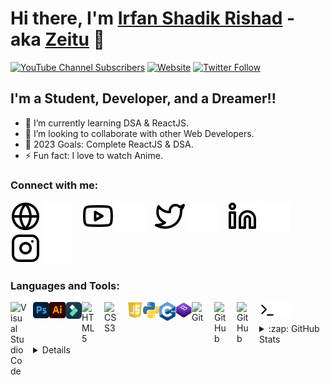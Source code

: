 # Hi there, I'm [Irfan Shadik Rishad](https://www.youtube.com/@irfanshadikrishad) - aka [Zeitu][youtube] 👋 

[![YouTube Channel Subscribers](https://img.shields.io/youtube/channel/subscribers/UCyv-8tjvvMctkIlljjw9Gfg?logo=youtube&logoColor=red&style=for-the-badge)][youtube]
[![Website](https://img.shields.io/website?label=irfanshadikrishad.github.io&style=for-the-badge&url=https%3A%2F%2Firfanshadikrishad.github.io)](https://irfanshadikrishad.github.io)
[![Twitter Follow](https://img.shields.io/twitter/follow/irfanshadikoffi?color=1DA1F2&logo=twitter&style=for-the-badge)](https://twitter.com/intent/follow?original_referer=https%3A%2F%2Fgithub.com%2FcodeSTACKr&screen_name=irfanshadikoffi)

## I'm a Student, Developer, and a Dreamer!!

- 🌱 I’m currently learning DSA & ReactJS.
- 👯 I’m looking to collaborate with other Web Developers.
- 🥅 2023 Goals: Complete ReactJS & DSA.
- ⚡ Fun fact: I love to watch Anime.

### Connect with me:

[![website](./img/globe-light.svg)](https://irfanshadik.live#gh-light-mode-only)
[![website](./img/globe-dark.svg)](https://irfanshadik.live#gh-dark-mode-only)
&nbsp;&nbsp;
[![website](./img/youtube-light.svg)](https://www.youtube.com/@irfanshadikrishad#gh-light-mode-only)
[![website](./img/youtube-dark.svg)](https://www.youtube.com/@irfanshadikrishad#gh-dark-mode-only)
&nbsp;&nbsp;
[![website](./img/twitter-light.svg)](https://twitter.com/irfanshadikoffi#gh-light-mode-only)
[![website](./img/twitter-dark.svg)](https://twitter.com/irfanshadikoffi#gh-dark-mode-only)
&nbsp;&nbsp;
[![website](./img/linkedin-light.svg)](https://linkedin.com/in/irfanshadikofficial#gh-light-mode-only)
[![website](./img/linkedin-dark.svg)](https://linkedin.com/in/irfanshadikofficial#gh-dark-mode-only)
&nbsp;&nbsp;
[![website](./img/instagram-light.svg)](https://instagram.com/irfanshadikrishad#gh-light-mode-only)
[![website](./img/instagram-dark.svg)](https://instagram.com/irfanshadikrishad#gh-dark-mode-only)

### Languages and Tools:

[<img align="left" alt="Visual Studio Code" width="26px" src="https://cdn.jsdelivr.net/gh/devicons/devicon/icons/vscode/vscode-original.svg" style="padding-right:10px;" />][webdevplaylist]
[<img align="left" alt="Photoshop" width="26px" src="./img/ps.svg" />](https://www.youtube.com/@irfanshadikrishad)
[<img align="left" alt="Illustrator" width="26px" src="./img/ai.svg" />](https://www.youtube.com/@irfanshadikrishad)
[<img align="left" alt="Filmora" width="26px" src="./img/filmora.svg" />](https://www.youtube.com/@irfanshadikrishad)
[<img align="left" alt="HTML5" width="26px" src="https://cdn.jsdelivr.net/gh/devicons/devicon/icons/html5/html5-original.svg" style="padding-right:10px;" />][webdevplaylist]
[<img align="left" alt="CSS3" width="26px" src="https://cdn.jsdelivr.net/gh/devicons/devicon/icons/css3/css3-original.svg" style="padding-right:10px;" />][cssplaylist]
[<img align="left" alt="JS" width="26px" src="./img/js.svg" />](https://www.youtube.com/@irfanshadikrishad)
[<img align="left" alt="Python" width="26px" src="./img/python.png" />](https://www.youtube.com/@irfanshadikrishad)
[<img align="left" alt="C++" width="26px" src="./img/c++.png" />](https://www.youtube.com/@irfanshadikrishad)
[<img align="left" alt="Bootstrap" width="26px" src="./img/boostrap.svg" />](https://www.youtube.com/@irfanshadikrishad)
[<img align="left" alt="Git" width="26px" src="https://cdn.jsdelivr.net/gh/devicons/devicon/icons/git/git-original.svg" style="padding-right:10px;" />][webdevplaylist]
[<img align="left" alt="GitHub" width="26px" src="https://user-images.githubusercontent.com/3369400/139447912-e0f43f33-6d9f-45f8-be46-2df5bbc91289.png" style="padding-right:10px;" />](https://www.youtube.com/@irfanshadikrishad#gh-dark-mode-only)
[<img align="left" alt="GitHub" width="26px" src="https://user-images.githubusercontent.com/3369400/139448065-39a229ba-4b06-434b-bc67-616e2ed80c8f.png" style="padding-right:10px;" />](https://www.youtube.com/@irfanshadikrishad#gh-light-mode-only)
[<img align="left" alt="Terminal" width="26px" src="./img/terminal-light.svg" />](https://www.youtube.com/@irfanshadikrishad#gh-light-mode-only)
[<img align="left" alt="Terminal" width="26px" src="./img/terminal-dark.svg" />](https://www.youtube.com/@irfanshadikrishad#gh-dark-mode-only)

<br />
<br />


<details>
  <summary>:zap: GitHub Stats</summary>

  <img align="left" alt="Irfan Shadik's GitHub Stats" src="https://github-readme-stats.vercel.app/api?username=irfanshadikrishad&show_icons=true&hide_border=false&title_color=ff652f&icon_color=FFE400&bg_color=09131B&text_color=ffffff&border_color=0c1a25" />

</details>
  
  
<details>
  <summery>:zap: Profile Views</summery>
  
  ![](https://komarev.com/ghpvc/?username=irfanshadikrishad&color=blueviolet&style=flat-square)
  
</details>

[website]: https://irfanshadik.live
[course]: http://irfanshadik.live
[twitter]: https://twitter.com/irfanshadikoffi
[youtube]: https://www.youtube.com/@irfanshadikrishad
[instagram]: https://instagram.com/irfanshadikrishad
[linkedin]: https://linkedin.com/in/irfanshadikofficial
[webdevplaylist]: https://www.youtube.com/c/zeitu
[jsplaylist]: https://www.youtube.com/@irfanshadikrishad
[cssplaylist]: https://www.youtube.com/@irfanshadikrishad
[reactplaylist]: https://www.youtube.com/@irfanshadikrishad
